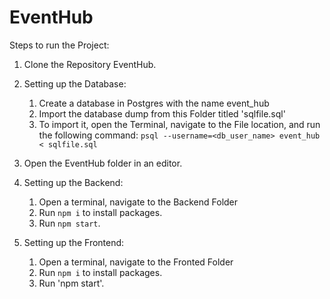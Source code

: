 # EventHub

Steps to run the Project:

1. Clone the Repository EventHub.

2. Setting up the Database:
   1. Create a database in Postgres with the name event_hub
   2. Import the database dump from this Folder titled 'sqlfile.sql'
   3. To import it, open the Terminal, navigate to the File location, and run the following command:
   ```psql --username=<db_user_name> event_hub < sqlfile.sql```
  
3. Open the EventHub folder in an editor.

4. Setting up the Backend:
   1. Open a terminal, navigate to the Backend Folder
   2. Run `npm i` to install packages.
   3. Run `npm start`.
  
5. Setting up the Frontend:
   1. Open a terminal, navigate to the Fronted Folder
   2. Run `npm i` to install packages.
   3. Run 'npm start'.



